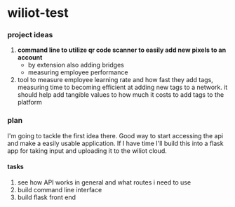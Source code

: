 # wiliot-test


### project ideas

1. **command line to utilize qr code scanner to easily add new pixels to an account**
    - by extension also adding bridges
    - measuring employee performance
1. tool to measure employee learning rate and how fast they add tags, measuring time to becoming efficient at adding new tags to a network. it should help add tangible values to how much it costs to add tags to the platform

### plan

I'm going to tackle the first idea there. Good way to start accessing the api and make a easily usable application. If I have time I'll build this into a flask app for taking input and uploading it to the wiliot cloud. 

#### tasks

1. see how API works in general and what routes i need to use
1. build command line interface
1. build flask front end


